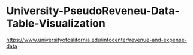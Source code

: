 # University-PseudoReveneu-Data-Table-Visualization
https://www.universityofcalifornia.edu/infocenter/revenue-and-expense-data
